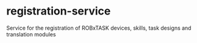 # registration-service
Service for the registration of ROBxTASK devices, skills, task designs and translation modules
